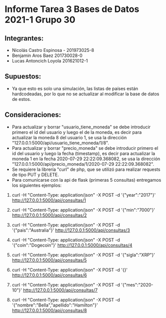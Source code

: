 # Informe Tarea 3 Bases de Datos 2021-1 Grupo 30
## Integrantes:
- Nicolás Castro Espinosa - 201973025-8
- Benjamin Aros Baez 201730028-0
- Lucas Antoncich Loyola 201621012-1

## Supuestos:
- Ya que esto es solo una simulación, las listas de países están hardcodeadas, por lo que no se actualizar al modificar la base de datos de estos.

## Consideraciones:
 - Para actualizar y borrar "usuario_tiene_moneda" se debe introducir primero el id del usuario y luego el de la moneda, es decir para actualizar la moneda 8 del usuario 1, se usa la dirección "127.0.0.1:5000/api/usuario_tiene_moneda/1/8".
 - Para actualizar y borrar "precio_moneda" se debe introducir primero el id del usuario y luego la fecha (timestamp), es decir para actualizar la moneda 1 en la fecha 2020-07-29 22:22:09.368082, se usa la dirección "127.0.0.1:5000/api/precio_moneda/1/2020-07-29 22:22:09.368082".
 - Se requiere la librería "curl" de php, que se utilizó para realizar requests de tipo PUT y DELETE.
 - Para comunicarse con la api de flask (primeras 5 consultas) entregamos los siguientes ejemplos:
 
 1. curl -H "Content-Type: application/json" -X POST -d '{"year":"2017"}' http://127.0.0.1:5000/api/consultas/1
 
 2. curl -H "Content-Type: application/json" -X POST -d '{"min":"7000"}' http://127.0.0.1:5000/api/consultas/2
 
 3. curl -H "Content-Type: application/json" -X POST -d '{"pais":"Australia"}' http://127.0.0.1:5000/api/consultas/3
 
 4. curl -H "Content-Type: application/json" -X POST -d '{"coin":"Dogecoin"}' http://127.0.0.1:5000/api/consultas/4
 
 5. curl -H "Content-Type: application/json" -X POST -d '{"sigla":"XRP"}' http://127.0.0.1:5000/api/consultas/5
 
 6. curl -H "Content-Type: application/json" -X POST -d '{}' http://127.0.0.1:5000/api/consultas/6

 7. curl -H "Content-Type: application/json" -X POST -d '{"mes":"2020-10"}' http://127.0.0.1:5000/api/consultas/7

 8. curl -H "Content-Type: application/json" -X POST -d '{"nombre":"Bella","apellido":"Hamilton"}' http://127.0.0.1:5000/api/consultas/8
 
